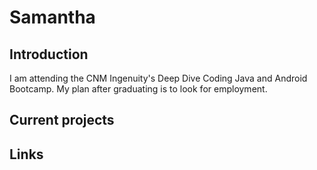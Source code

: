 # Samantha

## Introduction

I am attending the CNM Ingenuity's Deep Dive Coding Java and Android Bootcamp. My plan after graduating is to look for employment.

## Current projects

## Links